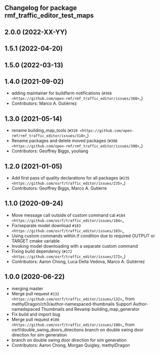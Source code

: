 ## Changelog for package rmf\_traffic\_editor\_test\_maps

2.0.0 (2022-XX-YY)
------------------

1.5.1 (2022-04-20)
------------------

1.5.0 (2022-03-13)
------------------

1.4.0 (2021-09-02)
------------------
* adding maintainer for buildfarm notifications (`#368 <https://github.com/open-rmf/rmf_traffic_editor/issues/368>`_)
* Contributors: Marco A. Gutiérrez

1.3.0 (2021-05-14)
------------------
* rename building_map_tools (`#310 <https://github.com/open-rmf/rmf_traffic_editor/issues/310>`_)
* Rename packages and delete moved packages (`#308 <https://github.com/open-rmf/rmf_traffic_editor/issues/308>`_)
* Contributors: Geoffrey Biggs, youliang

1.2.0 (2021-01-05)
------------------
* Add first pass of quality declarations for all packages (`#235 <https://github.com/osrf/traffic_editor/issues/235>`_)
* Contributors: Geoffrey Biggs, Marco A. Gutiérre

1.1.0 (2020-09-24)
-----------------
* Move message call outside of custom command cal `#184 <https://github.com/osrf/traffic_editor/issues/184>`_
* Fix/separate model download `#183 <https://github.com/osrf/traffic_editor/issues/183>`_
* Using custom commands within if condition due to required OUTPUT or TARGET cmake variable
* Invoking model downloading with a separate custom command
* Fixing build dependency (`#172 <https://github.com/osrf/traffic_editor/issues/172>`_)
* Contributors: Aaron Chong, Luca Della Vedova, Marco A. Gutiérrez

1.0.0 (2020-06-22)
------------------
* merging master
* Merge pull request `#132 <https://github.com/osrf/traffic_editor/issues/132>`_ from methylDragon/ch3/author-namespaced-thumbnails
  Support Author-namedspaced Thumbnails and Revamp building_map_generator
* Fix build and import bug
* Merge pull request `#100 <https://github.com/osrf/traffic_editor/issues/100>`_ from osrf/double_swing_doors_directions
  branch on double swing door direction for sim generation
* branch on double swing door direction for sim generation
* Contributors: Aaron Chong, Morgan Quigley, methylDragon
